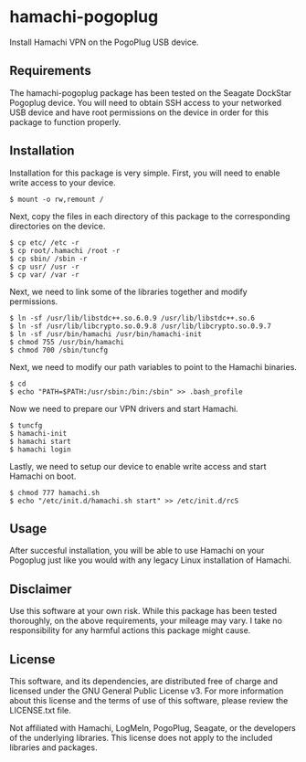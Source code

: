 # hamachi-pogoplug

Install Hamachi VPN on the PogoPlug USB device.


## Requirements

The hamachi-pogoplug package has been tested on the Seagate DockStar Pogoplug device. You will need to obtain SSH access to your networked USB device and have root permissions on the device in order for this package to function properly.


## Installation

Installation for this package is very simple. First, you will need to enable write access to your device. 

    $ mount -o rw,remount /

Next, copy the files in each directory of this package to the corresponding directories on the device.

    $ cp etc/ /etc -r
    $ cp root/.hamachi /root -r
    $ cp sbin/ /sbin -r
    $ cp usr/ /usr -r
    $ cp var/ /var -r

Next, we need to link some of the libraries together and modify permissions.

    $ ln -sf /usr/lib/libstdc++.so.6.0.9 /usr/lib/libstdc++.so.6
    $ ln -sf /usr/lib/libcrypto.so.0.9.8 /usr/lib/libcrypto.so.0.9.7
    $ ln -sf /usr/bin/hamachi /usr/bin/hamachi-init
    $ chmod 755 /usr/bin/hamachi
    $ chmod 700 /sbin/tuncfg

Next, we need to modify our path variables to point to the Hamachi binaries.

    $ cd
    $ echo "PATH=$PATH:/usr/sbin:/bin:/sbin" >> .bash_profile

Now we need to prepare our VPN drivers and start Hamachi.

    $ tuncfg
    $ hamachi-init
    $ hamachi start
    $ hamachi login

Lastly, we need to setup our device to enable write access and start Hamachi on boot.

    $ chmod 777 hamachi.sh
    $ echo "/etc/init.d/hamachi.sh start" >> /etc/init.d/rcS


## Usage

After succesful installation, you will be able to use Hamachi on your Pogoplug just like you would with any legacy Linux installation of Hamachi.


## Disclaimer

Use this software at your own risk. While this package has been tested thoroughly, on the above requirements, your mileage may vary. I take no responsibility for any harmful actions this package might cause.


## License

This software, and its dependencies, are distributed free of charge and licensed under the GNU General Public License v3. For more information about this license and the terms of use of this software, please review the LICENSE.txt file.

Not affiliated with Hamachi, LogMeIn, PogoPlug, Seagate, or the developers of the underlying libraries. This license does not apply to the included libraries and packages.

